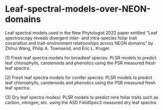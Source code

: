 # Leaf-spectral-models-over-NEON-domains
Leaf spectral models used in the New Phytologist 2022 paper entitled "Leaf spectroscopy reveals divergent inter- and intra-species foliar trait covariation and trait-environment relationships across NEON domains" by Zhihui Wang, Philip A. Townsend, and Eric L. Kruger.

(1) Fresh leaf spectra models for broadleaf species: PLSR models to predict leaf chlorophylls, carotenoids and phenolics using the PSR measured fresh leaf spectra.

(2) Fresh leaf spectra models for conifer species: PLSR models to predict leaf chlorophylls, carotenoids and phenolics using the PSR measured fresh leaf spectra.

(3) Dry leaf spectra modesl: PLSR models to predict nine foliar traits such as carbon, nitrogen, etc. using the ASD FieldSpec3 measured dry leaf spectra.
